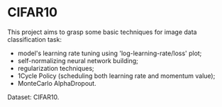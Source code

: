 # CIFAR10

This project aims to grasp some basic techniques for image data classification task: 
- model's learning rate tuning using 'log-learning-rate/loss' plot;
- self-normalizing neural network building;
- regularization techniques;
- 1Cycle Policy (scheduling both learning rate and momentum value);
- MonteCarlo AlphaDropout.

Dataset: CIFAR10.
